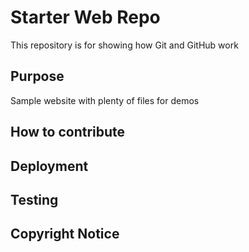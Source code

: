 # Starter Web Repo

This repository is for showing how Git and GitHub work

## Purpose

Sample website with plenty of files for demos

## How to contribute

## Deployment

## Testing

## Copyright Notice
